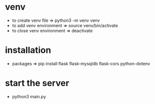 
# venv
- to create venv file => python3 -m venv venv
- to add venv environment => source venv/bin/activate
- to close venv environment => deactivate

# installation 
- packages => pip install flask flask-mysqldb flask-cors python-dotenv


# start the server
- python3 main.py

